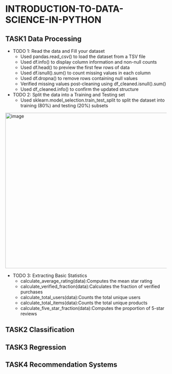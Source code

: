 # INTRODUCTION-TO-DATA-SCIENCE-IN-PYTHON
## TASK1 Data Processing
- TODO 1: Read the data and Fill your dataset
  - Used pandas.read_csv() to load the dataset from a TSV file
  - Used df.info() to display column information and non-null counts
  - Used df.head() to preview the first few rows of data
  - Used df.isnull().sum() to count missing values in each column
  - Used df.dropna() to remove rows containing null values
  - Verified missing values post-cleaning using df_cleaned.isnull().sum()
  - Used df_cleaned.info() to confirm the updated structure
- TODO 2: Split the data into a Training and Testing set
  - Used sklearn.model_selection.train_test_split to split the dataset into training (80%) and testing (20%) subsets
<img width="1296" height="485" alt="image" src="https://github.com/user-attachments/assets/c52d1888-ae14-4222-aac7-b705e8683fed" />

- TODO 3: Extracting Basic Statistics
  - calculate_average_rating(data):Computes the mean star rating
  - calculate_verified_fraction(data):Calculates the fraction of verified purchases
  - calculate_total_users(data):Counts the total unique users
  - calculate_total_items(data):Counts the total unique products
  - calculate_five_star_fraction(data):Computes the proportion of 5-star reviews



## TASK2 Classification

## TASK3 Regression

## TASK4 Recommendation Systems





